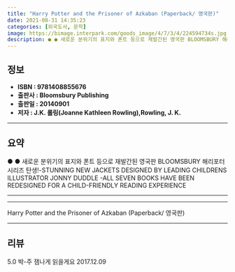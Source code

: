 ```yaml
---
title: "Harry Potter and the Prisoner of Azkaban (Paperback/ 영국판)"
date: 2021-08-31 14:35:23
categories: [외국도서, 문학]
image: https://bimage.interpark.com/goods_image/4/7/3/4/224594734s.jpg
description: ● ● 새로운 분위기의 표지와 폰트 등으로 재발간된 영국판 BLOOMSBURY 해리포터 시리즈 탄생!-STUNNING NEW JACKETS DESIGNED BY LEADING CHILDRENS ILLUSTRATOR JONNY DUDDLE -ALL SEVEN BOOKS HAVE BEE
---
```


## **정보**

- **ISBN : 9781408855676**
- **출판사 : Bloomsbury Publishing**
- **출판일 : 20140901**
- **저자 : J.K. 롤링(Joanne Kathleen Rowling),Rowling, J. K.**

------



## **요약**

●  ●  새로운 분위기의 표지와 폰트 등으로 재발간된 영국판 BLOOMSBURY 해리포터 시리즈 탄생!-STUNNING NEW JACKETS DESIGNED BY LEADING CHILDRENS ILLUSTRATOR JONNY DUDDLE
-ALL SEVEN BOOKS HAVE BEEN REDESIGNED FOR A CHILD-FRIENDLY READING EXPERIENCE

------



------


Harry Potter and the Prisoner of Azkaban (Paperback/ 영국판) 

------


## **리뷰** 

5.0 박-주 잼나게 읽을게요 2017.12.09 <br/>